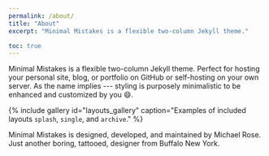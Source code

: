 ```yaml
---
permalink: /about/
title: "About"
excerpt: "Minimal Mistakes is a flexible two-column Jekyll theme."

toc: true
---
```


Minimal Mistakes is a flexible two-column Jekyll theme. Perfect for hosting your personal site, blog, or portfolio on GitHub or self-hosting on your own server. As the name implies --- styling is purposely minimalistic to be enhanced and customized by you :smile:.

{% include gallery id="layouts_gallery" caption="Examples of included layouts `splash`, `single`, and `archive`." %}


Minimal Mistakes is designed, developed, and maintained by Michael Rose. Just another boring, tattooed, designer from Buffalo New York.
